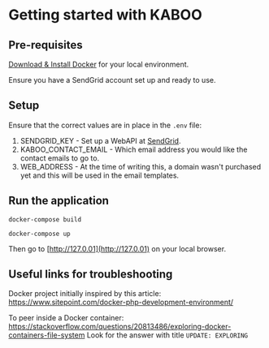 
  

# Getting started with KABOO

  

## Pre-requisites  

[Download & Install Docker](https://docs.docker.com/get-docker/) for your local environment.  

Ensure you have a SendGrid account set up and ready to use.

## Setup

Ensure that the correct values are in place in the `.env` file:

 1. SENDGRID_KEY - Set up a WebAPI at [SendGrid](https://sendgrid.com/).
 2. KABOO_CONTACT_EMAIL - Which email address you would like the contact emails to go to.
 3. WEB_ADDRESS - At the time of writing this, a domain wasn't purchased yet and this will be used in the email templates.
  
## Run the application

`docker-compose build`

`docker-compose up`

Then go to [http://127.0.01](http://127.0.01) on your local browser.

## Useful links for troubleshooting

Docker project initially inspired by this article: https://www.sitepoint.com/docker-php-development-environment/

To peer inside a Docker container: https://stackoverflow.com/questions/20813486/exploring-docker-containers-file-system
Look for the answer with title `UPDATE: EXPLORING`